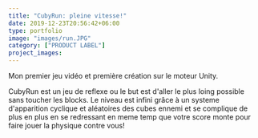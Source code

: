 ```yaml
---
title: "CubyRun: pleine vitesse!"
date: 2019-12-23T20:56:42+06:00
type: portfolio
image: "images/run.JPG"
category: ["PRODUCT LABEL"]
project_images: 
---
```


Mon premier jeu vidéo et première création sur le moteur Unity.

CubyRun est un jeu de reflexe ou le but est d'aller le plus loing possible sans toucher les blocks.
Le niveau est infini grâce à un systeme d'apparition cyclique et aléatoires des cubes ennemi et se complique de plus en plus en se redressant en meme temp que votre score monte pour faire jouer la physique contre vous!


